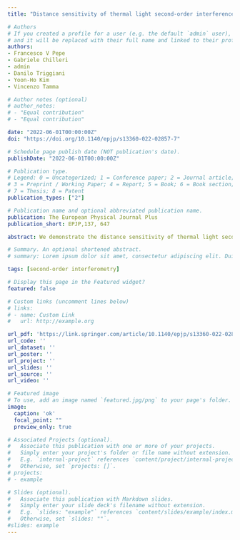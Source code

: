 ```yaml
---
title: "Distance sensitivity of thermal light second-order interference beyond spatial coherence"

# Authors
# If you created a profile for a user (e.g. the default `admin` user), write the username (folder name) here 
# and it will be replaced with their full name and linked to their profile.
authors:
- Francesco V Pepe
- Gabriele Chilleri
- admin
- Danilo Triggiani
- Yoon-Ho Kim
- Vincenzo Tamma

# Author notes (optional)
# author_notes:
# - "Equal contribution"
# - "Equal contribution"

date: "2022-06-01T00:00:00Z"
doi: "https://doi.org/10.1140/epjp/s13360-022-02857-7"

# Schedule page publish date (NOT publication's date).
publishDate: "2022-06-01T00:00:00Z"

# Publication type.
# Legend: 0 = Uncategorized; 1 = Conference paper; 2 = Journal article;
# 3 = Preprint / Working Paper; 4 = Report; 5 = Book; 6 = Book section;
# 7 = Thesis; 8 = Patent
publication_types: ["2"]

# Publication name and optional abbreviated publication name.
publication: The European Physical Journal Plus
publication_short: EPJP,137, 647

abstract: We demonstrate the distance sensitivity of thermal light second-order interference beyond spatial coherence. This kind of interference, emerging from the measurement of the correlation between intensity fluctuations on two detectors, is sensitive to the distances separating a remote mask from the source and the detector, even when such information cannot be retrieved by first-order intensity measurements. We show how the sensitivity to such distances is intimately connected to the degree of correlation of the measured interference pattern in different experimental scenarios and independently of the spectral properties of light. Remarkably, in specific configurations, sensitivity to the distances of remote objects can be preserved even in the presence of turbulence. Unlike in previous schemes, such a distance sensitivity is reflected in the fundamental emergence of new critical parameters which benchmark the degree of second-order correlation, describing the counterintuitive emergence of spatial second-order interference not only in the absence of (first-order) coherence at both detectors but also when first-order interference is observed at one of the two detectors.

# Summary. An optional shortened abstract.
# summary: Lorem ipsum dolor sit amet, consectetur adipiscing elit. Duis posuere tellus ac convallis placerat. Proin tincidunt magna sed ex sollicitudin condimentum.

tags: [second-order interferometry]

# Display this page in the Featured widget?
featured: false

# Custom links (uncomment lines below)
# links:
# - name: Custom Link
#   url: http://example.org

url_pdf: 'https://link.springer.com/article/10.1140/epjp/s13360-022-02857-7'
url_code: ''
url_dataset: ''
url_poster: ''
url_project: ''
url_slides: ''
url_source: ''
url_video: ''

# Featured image
# To use, add an image named `featured.jpg/png` to your page's folder. 
image:
  caption: 'ok'
  focal_point: ""
  preview_only: true

# Associated Projects (optional).
#   Associate this publication with one or more of your projects.
#   Simply enter your project's folder or file name without extension.
#   E.g. `internal-project` references `content/project/internal-project/index.md`.
#   Otherwise, set `projects: []`.
# projects:
# - example

# Slides (optional).
#   Associate this publication with Markdown slides.
#   Simply enter your slide deck's filename without extension.
#   E.g. `slides: "example"` references `content/slides/example/index.md`.
#   Otherwise, set `slides: ""`.
#slides: example
---
```


<!-- {{% callout note %}}
Click the *Cite* button above to demo the feature to enable visitors to import publication metadata into their reference management software.
{{% /callout %}}

{{% callout note %}}
Create your slides in Markdown - click the *Slides* button to check out the example.
{{% /callout %}}

Supplementary notes can be added here, including [code, math, and images](https://wowchemy.com/docs/writing-markdown-latex/). -->
